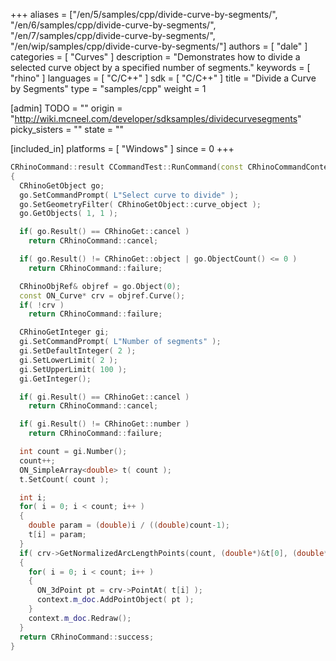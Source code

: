 +++
aliases = ["/en/5/samples/cpp/divide-curve-by-segments/", "/en/6/samples/cpp/divide-curve-by-segments/", "/en/7/samples/cpp/divide-curve-by-segments/", "/en/wip/samples/cpp/divide-curve-by-segments/"]
authors = [ "dale" ]
categories = [ "Curves" ]
description = "Demonstrates how to divide a selected curve object by a specified number of segments."
keywords = [ "rhino" ]
languages = [ "C/C++" ]
sdk = [ "C/C++" ]
title = "Divide a Curve by Segments"
type = "samples/cpp"
weight = 1

[admin]
TODO = ""
origin = "http://wiki.mcneel.com/developer/sdksamples/dividecurvesegments"
picky_sisters = ""
state = ""

[included_in]
platforms = [ "Windows" ]
since = 0
+++

```cpp
CRhinoCommand::result CCommandTest::RunCommand(const CRhinoCommandContext& context)
{
  CRhinoGetObject go;
  go.SetCommandPrompt( L"Select curve to divide" );
  go.SetGeometryFilter( CRhinoGetObject::curve_object );
  go.GetObjects( 1, 1 );

  if( go.Result() == CRhinoGet::cancel )
    return CRhinoCommand::cancel;

  if( go.Result() != CRhinoGet::object | go.ObjectCount() <= 0 )
    return CRhinoCommand::failure;

  CRhinoObjRef& objref = go.Object(0);
  const ON_Curve* crv = objref.Curve();
  if( !crv )
    return CRhinoCommand::failure;

  CRhinoGetInteger gi;
  gi.SetCommandPrompt( L"Number of segments" );
  gi.SetDefaultInteger( 2 );
  gi.SetLowerLimit( 2 );
  gi.SetUpperLimit( 100 );
  gi.GetInteger();

  if( gi.Result() == CRhinoGet::cancel )
    return CRhinoCommand::cancel;

  if( gi.Result() != CRhinoGet::number )
    return CRhinoCommand::failure;

  int count = gi.Number();
  count++;
  ON_SimpleArray<double> t( count );
  t.SetCount( count );

  int i;
  for( i = 0; i < count; i++ )
  {
    double param = (double)i / ((double)count-1);
    t[i] = param;
  }
  if( crv->GetNormalizedArcLengthPoints(count, (double*)&t[0], (double*)&t[0]) )
  {
    for( i = 0; i < count; i++ )
    {
      ON_3dPoint pt = crv->PointAt( t[i] );
      context.m_doc.AddPointObject( pt );
    }
    context.m_doc.Redraw();
  }
  return CRhinoCommand::success;
}
```
